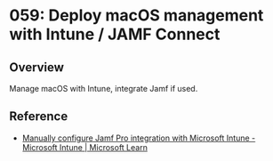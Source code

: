 # 059: Deploy macOS management with Intune / JAMF Connect

## Overview

Manage macOS with Intune, integrate Jamf if used.

## Reference

* [Manually configure Jamf Pro integration with Microsoft Intune - Microsoft Intune | Microsoft Learn](https://learn.microsoft.com/en-us/mem/intune/protect/conditional-access-integrate-jamf)
